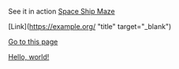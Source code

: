 
See it in action [Space Ship Maze](https://d-subat.github.io/spaceshipmaze/)

[Link](https://example.org/ "title" target="_blank")

[Go to this page](http://somelink.com/?target=_blank)

<a href="http://example.com/" target="_blank">Hello, world!</a>
